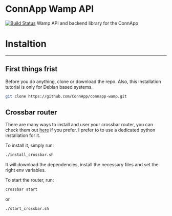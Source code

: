# ConnApp Wamp API

[![Build Status](https://travis-ci.org/ConnApp/connapp-wamp.svg?branch=master)](https://travis-ci.org/ConnApp/connapp-wamp)
Wamp API and backend library for the ConnApp

# Instaltion

---

## First things frist

Before you do anything, clone or download the repo. Also, this installation tutorial
is only for Debian based systems.

```sh
git clone https://github.com/ConnApp/connapp-wamp.git
```

## Crossbar router

There are many ways to install and user your crossbar router, you can check them
out [here](http://crossbar.io/docs/Getting-Started/) if you prefer. I prefer to
to use a dedicated python installation for it.

To install it, simply run:

```sh
./install_crossbar.sh
```

It will download the dependencies, install the necessary files and set the right
env variables.

To start the router, run:

```sh
crossbar start
```

or

```sh
./start_crossbar.sh
```
